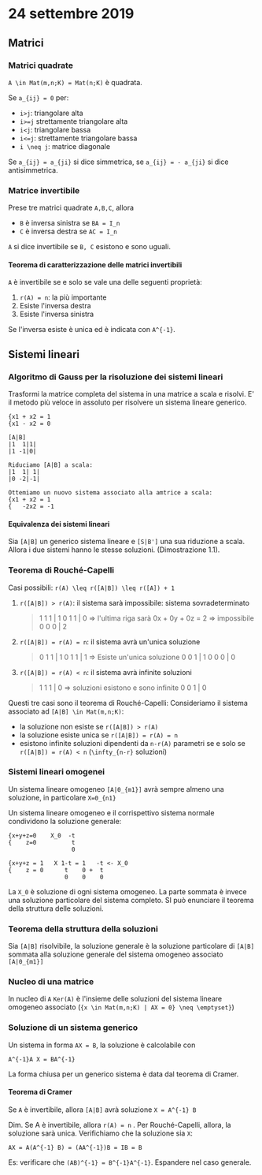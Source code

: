 # 24 settembre 2019

## Matrici
### Matrici quadrate
`A \in Mat(m,n;K) = Mat(n;K)` è quadrata.

Se `a_{ij} = 0` per:

- `i>j`: triangolare alta
- `i>=j` strettamente triangolare alta
- `i<j`: triangolare bassa
- `i<=j`: strettamente triangolare bassa
- `i \neq j`: matrice diagonale

Se `a_{ij} = a_{ji}` si dice simmetrica, se `a_{ij} = - a_{ji}` si dice 
antisimmetrica.

### Matrice invertibile
Prese tre matrici quadrate `A,B,C`, allora

- `B` è inversa sinistra  se `BA = I_n`
- `C` è inversa destra  se `AC = I_n`

`A` si dice invertibile se `B, C` esistono e sono uguali.

#### Teorema di caratterizzazione delle matrici invertibili
`A` è invertibile se e solo se vale una delle seguenti proprietà:

1. `r(A) = n`: la più importante
2. Esiste l'inversa destra
3. Esiste l'inversa sinistra

Se l'inversa esiste è unica ed è indicata con `A^{-1}`.

## Sistemi lineari
### Algoritmo di Gauss per la risoluzione dei sistemi lineari
Trasformi la matrice completa del sistema in una matrice a scala e risolvi.
E' il metodo più veloce in assoluto per risolvere un sistema lineare generico.

    {x1 + x2 = 1
    {x1 - x2 = 0

    [A|B]
    |1  1|1|
    |1 -1|0|
    
    Riduciamo [A|B] a scala:
    |1  1| 1|
    |0 -2|-1|

    Ottemiamo un nuovo sistema associato alla amtrice a scala:
    {x1 + x2 = 1
    {   -2x2 = -1

#### Equivalenza dei sistemi lineari
Sia `[A|B]` un generico sistema lineare e `[S|B']` una sua riduzione a scala. 
Allora i due sistemi hanno le stesse soluzioni. (Dimostrazione 1.1).

### Teorema di Rouché-Capelli
Casi possibili: `r(A) \leq r([A|B]) \leq r([A]) + 1`

1. `r([A|B]) > r(A)`: il sistema sarà impossibile: sistema sovradeterminato

    >   1 1 1 | 1
    >   0 1 1 | 0 => l'ultima riga sarà 0x + 0y + 0z = 2 => impossibile
    >   0 0 0 | 2

2. `r([A|B]) = r(A) = n`: il sistema avrà un'unica soluzione

    >   0 1 1 | 1
    >   0 1 1 | 1 => Esiste un'unica soluzione
    >   0 0 1 | 1
    >   0 0 0 | 0

3. `r([A|B]) = r(A) < n`: il sistema avrà infinite soluzioni

    >   1 1 1 | 0 => soluzioni esistono e sono infinite
    >   0 0 1 | 0

Questi tre casi sono il teorema di Rouché-Capelli: Consideriamo il sistema 
associato ad `[A|B] \in Mat(m,n;K)`:

- la soluzione non esiste se `r([A|B]) > r(A)`
- la soluzione esiste unica se `r([A|B]) = r(A) = n`
- esistono infinite soluzioni dipendenti da `n-r(A)` parametri se e solo se 
    `r([A|B]) = r(A) < n` (`\infty_{n-r}` soluzioni)

### Sistemi lineari omogenei
Un sistema lineare omogeneo `[A|0_{m1}]` avrà sempre almeno una soluzione, in
particolare `X=0_{n1}`

Un sistema lineare omogeneo e il corrispettivo sistema normale condividono
la soluzione generale:


    {x+y+z=0    X_0  -t
    {    z=0          t
                      0

    {x+y+z = 1   X 1-t = 1   -t <- X_0
    {    z = 0      t    0 +  t
                    0    0    0

La `X_0` è soluzione di ogni sistema omogeneo. La parte sommata è invece una 
soluzione particolare del sistema completo. SI può enunciare il teorema della
struttura delle soluzioni.

### Teorema della struttura della soluzioni
Sia `[A|B]` risolvibile, la soluzione generale è la soluzione particolare di
`[A|B]` sommata alla soluzione generale del sistema omogeneo associato `[A|0_{m1}]`

### Nucleo di una matrice
In nucleo di `A` `Ker(A)` è l'insieme delle soluzioni del sistema lineare omogeneo
associato (`{x \in Mat(m,n;K) | AX = 0} \neq \emptyset}`)

### Soluzione di un sistema generico
Un sistema in forma `AX = B`, la soluzione è calcolabile con

    A^{-1}A X = BA^{-1}

La forma chiusa per un generico sistema è data dal teorema di Cramer.

#### Teorema di Cramer
Se `A` è invertibile, allora `[A|B]` avrà soluzione `X = A^{-1} B`

Dim. Se A è invertibile, allora `r(A) = n` . Per Rouché-Capelli, allora, la soluzione
sarà unica. Verifichiamo che la soluzione sia `X`:

    AX = A(A^{-1} B) = (AA^{-1})B = IB = B

Es: verificare che `(AB)^{-1} = B^{-1}A^{-1}`. Espandere nel caso generale.
